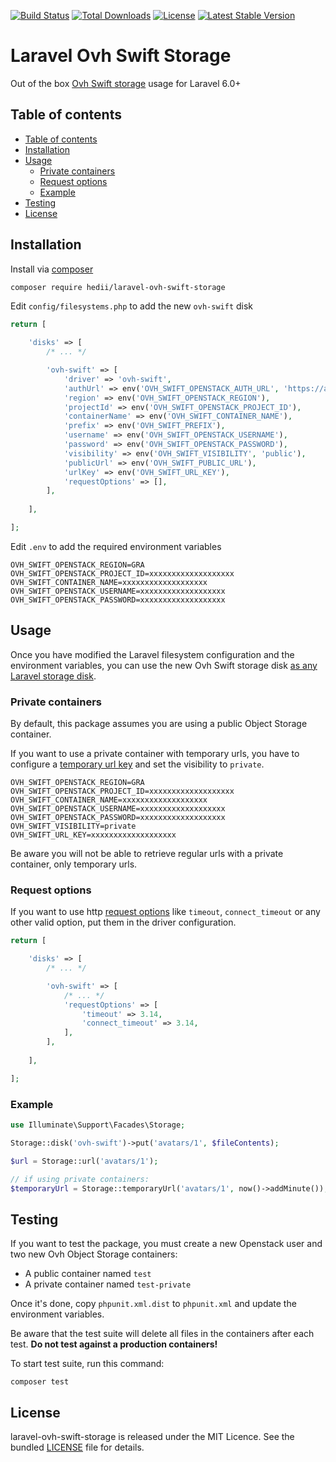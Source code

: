 [![Build Status](https://github.com/hedii/laravel-ovh-swift-storage/workflows/Tests/badge.svg)](https://github.com/hedii/laravel-ovh-swift-storage/actions)
[![Total Downloads](https://poser.pugx.org/hedii/laravel-ovh-swift-storage/downloads)](//packagist.org/packages/hedii/laravel-ovh-swift-storage)
[![License](https://poser.pugx.org/hedii/laravel-ovh-swift-storage/license)](//packagist.org/packages/hedii/laravel-ovh-swift-storage)
[![Latest Stable Version](https://poser.pugx.org/hedii/laravel-ovh-swift-storage/v)](//packagist.org/packages/hedii/laravel-ovh-swift-storage)

# Laravel Ovh Swift Storage

Out of the box [Ovh Swift storage](https://www.ovhcloud.com/en-ie/public-cloud/object-storage/) usage for Laravel 6.0+

## Table of contents

- [Table of contents](#table-of-contents)
- [Installation](#installation)
- [Usage](#usage)
  - [Private containers](#private-containers)
  - [Request options](#request-options)
  - [Example](#example)
- [Testing](#testing)
- [License](#license)

## Installation

Install via [composer](https://getcomposer.org/doc/00-intro.md)

```sh
composer require hedii/laravel-ovh-swift-storage
```

Edit `config/filesystems.php` to add the new `ovh-swift` disk

```php
return [

    'disks' => [
        /* ... */

        'ovh-swift' => [
            'driver' => 'ovh-swift',
            'authUrl' => env('OVH_SWIFT_OPENSTACK_AUTH_URL', 'https://auth.cloud.ovh.net/v3/'),
            'region' => env('OVH_SWIFT_OPENSTACK_REGION'),
            'projectId' => env('OVH_SWIFT_OPENSTACK_PROJECT_ID'),
            'containerName' => env('OVH_SWIFT_CONTAINER_NAME'),
            'prefix' => env('OVH_SWIFT_PREFIX'),
            'username' => env('OVH_SWIFT_OPENSTACK_USERNAME'),
            'password' => env('OVH_SWIFT_OPENSTACK_PASSWORD'),
            'visibility' => env('OVH_SWIFT_VISIBILITY', 'public'),
            'publicUrl' => env('OVH_SWIFT_PUBLIC_URL'),
            'urlKey' => env('OVH_SWIFT_URL_KEY'),
            'requestOptions' => [],
        ],
    
    ],

];
```

Edit `.env` to add the required environment variables

```
OVH_SWIFT_OPENSTACK_REGION=GRA
OVH_SWIFT_OPENSTACK_PROJECT_ID=xxxxxxxxxxxxxxxxxxx
OVH_SWIFT_CONTAINER_NAME=xxxxxxxxxxxxxxxxxxx
OVH_SWIFT_OPENSTACK_USERNAME=xxxxxxxxxxxxxxxxxxx
OVH_SWIFT_OPENSTACK_PASSWORD=xxxxxxxxxxxxxxxxxxx
```

## Usage

Once you have modified the Laravel filesystem configuration and the environment variables, you can use the new Ovh Swift storage disk [as any Laravel storage disk](https://laravel.com/docs/6.x/filesystem#obtaining-disk-instances).

### Private containers

By default, this package assumes you are using a public Object Storage container.

If you want to use a private container with temporary urls, you have to configure a [temporary url key](https://docs.ovh.com/ie/en/public-cloud/share_an_object_via_a_temporary_url/) and set the visibility to `private`.

```
OVH_SWIFT_OPENSTACK_REGION=GRA
OVH_SWIFT_OPENSTACK_PROJECT_ID=xxxxxxxxxxxxxxxxxxx
OVH_SWIFT_CONTAINER_NAME=xxxxxxxxxxxxxxxxxxx
OVH_SWIFT_OPENSTACK_USERNAME=xxxxxxxxxxxxxxxxxxx
OVH_SWIFT_OPENSTACK_PASSWORD=xxxxxxxxxxxxxxxxxxx
OVH_SWIFT_VISIBILITY=private
OVH_SWIFT_URL_KEY=xxxxxxxxxxxxxxxxxxx
```

Be aware you will not be able to retrieve regular urls with a private container, only temporary urls.

### Request options

If you want to use http [request options](https://docs.guzzlephp.org/en/6.5/request-options.html#on-headers) like `timeout`, `connect_timeout` or any other valid option, put them in the driver configuration.

```php
return [

    'disks' => [
        /* ... */

        'ovh-swift' => [
            /* ... */
            'requestOptions' => [
                'timeout' => 3.14,
                'connect_timeout' => 3.14,
            ],
        ],
    
    ],

];
```

### Example

```php
use Illuminate\Support\Facades\Storage;

Storage::disk('ovh-swift')->put('avatars/1', $fileContents);

$url = Storage::url('avatars/1');

// if using private containers:
$temporaryUrl = Storage::temporaryUrl('avatars/1', now()->addMinute());
```

## Testing

If you want to test the package, you must create a new Openstack user and two new Ovh Object Storage containers:

- A public container named `test`
- A private container named `test-private`

Once it's done, copy `phpunit.xml.dist` to `phpunit.xml` and update the environment variables.

Be aware that the test suite will delete all files in the containers after each test. **Do not test against a production containers!**

To start test suite, run this command:

```
composer test
```

## License

laravel-ovh-swift-storage is released under the MIT Licence. See the bundled [LICENSE](https://github.com/hedii/laravel-ovh-swift-storage/blob/master/LICENSE.md) file for details.
